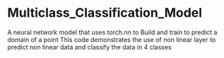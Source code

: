 # Multiclass_Classification_Model
A neural network model that uses torch.nn to Build and train to predict a domain of a point This code demonstrates the use of non linear layer to predict non linear data and classify the data in 4 classes 
